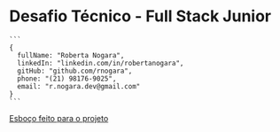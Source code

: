 # Desafio Técnico - Full Stack Junior

    ```
    {
      fullName: "Roberta Nogara",
      linkedIn: "linkedin.com/in/robertanogara",
      gitHub: "github.com/rnogara",
      phone: "(21) 98176-9025",
      email: "r.nogara.dev@gmail.com"
    }
    ```

[Esboço feito para o projeto](https://excalidraw.com/#json=xWYtt2jReyl6noRVejx9U,yNAErabKV_fASFj3YVOYOA) 
